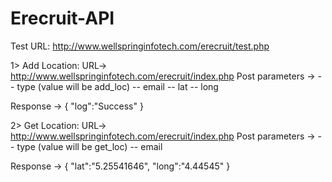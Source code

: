 # Erecruit-API

Test URL: http://www.wellspringinfotech.com/erecruit/test.php

1> Add Location: 
   URL-> http://www.wellspringinfotech.com/erecruit/index.php
   Post parameters ->
   -- type (value will be add_loc)
   -- email
   -- lat
   -- long
   
   Response ->
   {
      "log":"Success"
   }

2> Get Location: 
   URL-> http://www.wellspringinfotech.com/erecruit/index.php
   Post parameters ->
   -- type (value will be get_loc)
   -- email
   
   Response ->
   {
      "lat":"5.25541646",
      "long":"4.44545"
   }

